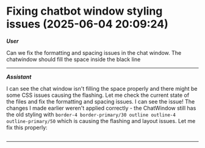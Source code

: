 <!-- Generated by SpecStory -->

# Fixing chatbot window styling issues (2025-06-04 20:09:24)

_**User**_

Can we fix the formatting and spacing issues in the chat window. The chatwindow should fill the space inside the black line

---

_**Assistant**_

I can see the chat window isn't filling the space properly and there might be some CSS issues causing the flashing. Let me check the current state of the files and fix the formatting and spacing issues. I can see the issue! The changes I made earlier weren't applied correctly - the ChatWindow still has the old styling with `border-4 border-primary/30 outline outline-4 outline-primary/50` which is causing the flashing and layout issues. Let me fix this properly: 
```

```


---

